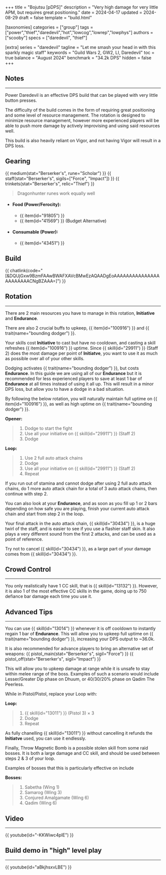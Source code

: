 +++
title = "Bojutsu [pDPS]"
description = "Very high damage for very little APM, but requires great positioning."
date = 2024-04-17
updated = 2024-08-29
draft = false
template = "build.html"


[taxonomies]
categories = ["group"]
tags = ["power","thief","daredevil","hot","lowcog","lowrep","lowphys"]
authors = ["scooby"]
specs = ["daredevil", "thief"]

[extra]
series = "daredevil"
tagline = "Let me smash your head in with this sparkly magic staff"
keywords = "Guild Wars 2, GW2, LI, Daredevil"
toc = true
balance = "August 2024"
benchmark = "34.2k DPS"
hidden = false
+++

## Notes

---

Power Daredevil is an effective DPS build that can be played with very little button presses.

The difficulty of the build comes in the form of requiring great positioning and some level of resource management. The rotation is designed to minimize resource management, however more experienced players will be able to push more damage by actively improvising and using said resources well.

This build is also heavily reliant on Vigor, and not having Vigor will result in a DPS loss.

## Gearing

{{ medium(stat="Berserker's", rune="Scholar") }}
{{ staff(stat="Berserker's", sigils=["Force", "Impact"]) }}
{{ trinkets(stat="Berserker's", relic="Thief") }}
> Dragonhunter runes work equally well

- #### Food (Power/Ferocity):
  - {{ item(id="91805") }}
  - {{ item(id="41569") }} (Budget Alternative)
 
- #### Consumable (Power):
  - {{ item(id="43451") }}

## Build

{{ chatlink(code="[&DQUjGxw9BzmFAAwBWAFXAVcBMwEzAQAADgEoAAAAAAAAAAAAAAAAAAAAAAACNgBZAAA=]") }}

## Rotation

---

There are 2 main resources you have to manage in this rotation, **Initiative** and **Endurance**.

There are also 2 crucial buffs to upkeep, {{ item(id="100916") }} and {{ trait(name="bounding dodger") }}. 

Your skills cost **Initiative** to cast but have no cooldown, and casting a skill refreshes {{ item(id="100916") }} uptime. Since {{ skill(id="29911") }} (Staff 2) does the most damage per point of **Initiatve**, you want to use it as much as possible over all of your other skills.

Dodging activates {{ trait(name="bounding dodger") }}, but costs **Endurance**. In this guide we are using all of our **Endurance** but it is recommended for less experienced players to save at least 1 bar of **Endurance** at all times instead of using it all up. This will result in a minor DPS loss, but allow you to have a dodge in a bad situation.

By following the below rotation, you will naturally maintain full uptime on {{ item(id="100916") }}, as well as high uptime on {{ trait(name="bounding dodger") }}.

**Opener:**
> 1. Dodge to start the fight
> 1. Use all your initiative on {{ skill(id="29911") }} (Staff 2)
> 1. Dodge

**Loop:**
> 1. Use 2 full auto attack chains
> 1. Dodge
> 1. Use all your initiative on {{ skill(id="29911") }} (Staff 2)
> 1. Repeat

If you run out of stamina and cannot dodge after using 2 full auto attack chains, do 1 more auto attack chain for a total of 3 auto attack chains, then continue with step 2.

You can also look at your **Endurance**, and as soon as you fill up 1 or 2 bars depending on how safe you are playing, finish your current auto attack chain and start from step 2 in the loop.

Your final attack in the auto attack chain, {{ skill(id="30434") }}, is a huge twirl of the staff, and is easier to see if you use a flashier staff skin. It also plays a very different sound from the first 2 attacks, and can be used as a point of reference.

Try not to cancel {{ skill(id="30434") }}, as a large part of your damage comes from {{ skill(id="30434") }}.

## Crowd Control

---

You only realistically have 1 CC skill, that is {{ skill(id="13132") }}. However, it is also 1 of the most effective CC skills in the game, doing up to 750 defiance bar damage each time you use it.

## Advanced Tips

---

You can use {{ skill(id="13014") }} whenever it is off cooldown to instantly regain 1 bar of **Endurance**. This will allow you to upkeep full uptime on {{ trait(name="bounding dodger") }}, increasing your DPS output to ~36.0k.

It is also recommended for advance players to bring an alternative set of weapons:
{{ pistol_main(stat="Berserker's", sigil="Force") }}
{{ pistol_off(stat="Berserker's", sigil="Impact") }}


This will allow you to upkeep damage at range while it is unsafe to stay within melee range of the boss. Examples of such a scenario would include Lesser/Greater Dip phase on Dhuum, or 40/30/20% phase on Qadim The Peerless.

While in Pistol/Pistol, replace your Loop with:

**Loop:**
> 1. {{ skill(id="13011") }} (Pistol 3) × 3
> 1. Dodge
> 1. Repeat

As fully chanelling {{ skill(id="13011") }} without cancelling it refunds the **Initiatve** used, you can use it endlessly.

Finally, Throw Magnetic Bomb is a possible stolen skill from some raid bosses. It is both a large damage and CC skill, and should be used between steps 2 & 3 of your loop.

Examples of bosses that this is particularly effective on include

**Bosses:**
> 1. Sabetha (Wing 1)
> 1. Samarog (Wing 3)
> 1. Conjured Amalgamate (Wing 6)
> 1. Qadim (Wing 6)

## Video

---

{{ youtube(id="-KKWiwc4pIE") }}

## Build demo in "high" level play

---

{{ youtube(id="aBkjhsxvLBE") }}

